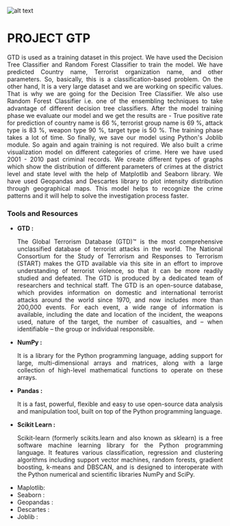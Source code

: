 ![alt text](https://github.com/aroyofficial/crime-analysis-project/blob/main/Images/cover_page.jpeg)
# PROJECT GTP

<p align="justify">GTD is used as a training dataset in this project. We have used the Decision Tree Classifier and Random Forest Classifier to train the model. We have predicted Country name, Terrorist organization name, and other parameters.  So, basically, this is a classification-based problem. On the other hand, It is a very large dataset and we are working on specific values. That is why we are going for the Decision Tree Classifier. We also use Random Forest Classifier i.e. one of the ensembling techniques to take advantage of different decision tree classifiers. After the model training phase we evaluate our model and we get the results are - True positive rate for prediction of country name is 66 %,  terrorist group name is 69 %, attack type is 83 %, weapon type 90 %,  target type is 50 %. The training phase takes a lot of time. So finally, we save our model using Python's Joblib module. So again and again training is not required. We also built a crime visualization model on different categories of crime. Here we have used 2001 - 2010 past criminal records. We create different types of graphs which show the distribution of different parameters of crimes at the district level and state level with the help of Matplotlib and Seaborn library. We have used Geopandas and Descartes library to plot intensity distribution through geographical maps. This model helps to recognize the crime patterns and it will help to solve the investigation process faster.</p>

<h3>Tools and Resources</h3>
<ul>
  <li><b>GTD : </b><p align = "justify">The Global Terrorism Database (GTD)™ is the most comprehensive unclassified database of terrorist attacks in the world. The National Consortium for the Study of Terrorism and Responses to Terrorism (START) makes the GTD available via this site in an effort to improve understanding of terrorist violence, so that it can be more readily studied and defeated. The GTD is produced by a dedicated team of researchers and technical staff. The GTD is an open-source database, which provides information on domestic and international terrorist attacks around the world since 1970, and now includes more than 200,000 events. For each event, a wide range of information is available, including  the date and location of the incident, the weapons used, nature of the target, the number of casualties, and – when identifiable – the group or individual responsible.</p></li>
  <li><b>NumPy : </b><p align = "justify">It is a library for the Python programming language, adding support for large, multi-dimensional arrays and matrices, along with a large collection of high-level mathematical functions to operate on these arrays.</p></li>
  <li><b>Pandas : </b><p align = "justify">It is a fast, powerful, flexible and easy to use open-source data analysis and manipulation tool, built on top of the Python programming language.</p></li>
  <li><b>Scikit Learn : </b><p align = "justify">Scikit-learn (formerly scikits.learn and also known as sklearn) is a free software machine learning library for the Python programming language. It features various classification, regression and clustering algorithms including support vector machines, random forests, gradient boosting, k-means and DBSCAN, and is designed to interoperate with the Python numerical and scientific libraries NumPy and SciPy.</p></li>
  <li>Maplotlib: </li>
  <li>Seaborn :</li>
  <li>Geopandas :</li>
  <li>Descartes :</li>
  <li>Joblib :</li>
</ul>
